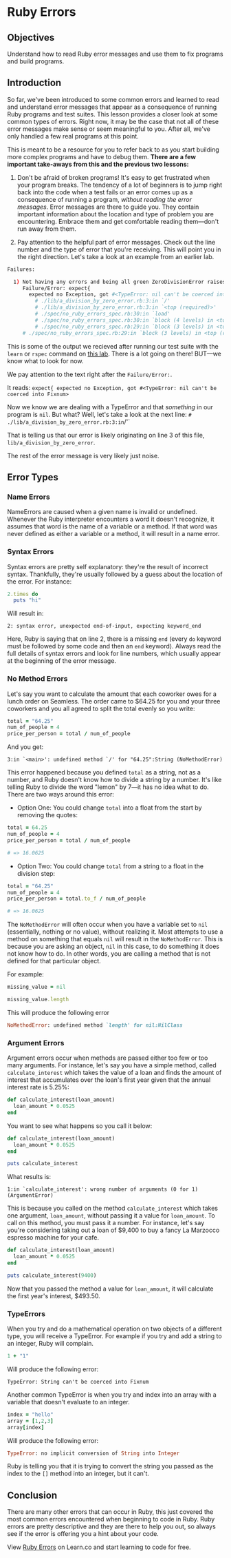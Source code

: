 # Ruby Errors

## Objectives

Understand how to read Ruby error messages and use them to fix programs and build programs.

## Introduction

So far, we've been introduced to some common errors and learned to read and understand error messages that appear as a consequence of running Ruby programs and test suites. This lesson provides a closer look at some common types of errors. Right now, it may be the case that not all of these error messages make sense or seem meaningful to you. After all, we've only handled a few real programs at this point. 

This is meant to be a resource for you to refer back to as you start building more complex programs and have to debug them. **There are a few important take-aways from this and the previous two lessons:**

1) Don't be afraid of broken programs! It's easy to get frustrated when your program breaks. The tendency of a lot of beginners is to jump right back into the code when a test fails or an error comes up as a consequence of running a program, *without reading the error messages*. Error messages are there to guide you. They contain important information about the location and type of problem you are encountering. Embrace them and get comfortable reading them––don't run away from them.
 
2) Pay attention to the helpful part of error messages. Check out the line number and the type of error that you're receiving. This will point you in the right direction. Let's take a look at an example from an earlier lab. 

```bash
Failures:

  1) Not having any errors and being all green ZeroDivisionError raises a ZeroDivisionError for dividing by zero
     Failure/Error: expect{
       expected no Exception, got #<TypeError: nil can't be coerced into Fixnum> with backtrace:
         # ./lib/a_division_by_zero_error.rb:3:in `/'
         # ./lib/a_division_by_zero_error.rb:3:in `<top (required)>'
         # ./spec/no_ruby_errors_spec.rb:30:in `load'
         # ./spec/no_ruby_errors_spec.rb:30:in `block (4 levels) in <top (required)>'
         # ./spec/no_ruby_errors_spec.rb:29:in `block (3 levels) in <top (required)>'
     # ./spec/no_ruby_errors_spec.rb:29:in `block (3 levels) in <top (required)>'
```

This is some of the output we recieved after running our test suite with the `learn` or `rspec` command on [this lab](https://github.com/learn-co-curriculum/ruby-lecture-reading-error-messages). There is a lot going on there! BUT––we know what to look for now. 

We pay attention to the text right after the `Failure/Error:`. 

It reads: `expect{ expected no Exception, got #<TypeError: nil can't be coerced into Fixnum>` 

Now we know we are dealing with a TypeError and that *something* in our program is `nil`. But what? Well, let's take a look at the next line: ` # ./lib/a_division_by_zero_error.rb:3:in `/'`

That is telling us that our error is likely originating on line 3 of this file, `lib/a_division_by_zero_error`. 

The rest of the error message is very likely just noise. 

## Error Types

### Name Errors
NameErrors are caused when a given name is invalid or undefined. Whenever the Ruby interpreter encounters a word it doesn't recognize, it assumes that word is the name of a variable or a method. If that word was never defined as either a variable or a method, it will result in a name error.

### Syntax Errors
Syntax errors are pretty self explanatory: they're the result of incorrect syntax. Thankfully, they're usually followed by a guess about the location of the error. For instance:

```ruby
2.times do
  puts "hi"
```

Will result in:
```text
2: syntax error, unexpected end-of-input, expecting keyword_end
```
Here, Ruby is saying that on line 2, there is a missing `end` (every `do` keyword must be followed by some code and then an `end` keyword). Always read the full details of syntax errors and look for line numbers, which usually appear at the beginning of the error message.

### No Method Errors
  Let's say you want to calculate the amount that each coworker owes for a lunch order on Seamless. The order came to $64.25 for you and your three coworkers and you all agreed to split the total evenly so you write:

```ruby
total = "64.25"
num_of_people = 4
price_per_person = total / num_of_people
```

And you get:

```text
3:in `<main>': undefined method `/' for "64.25":String (NoMethodError) 
```

This error happened because you defined `total` as a string, not as a number, and Ruby doesn't know how to divide a string by a number. It's like telling Ruby to divide the word "lemon" by 7—it has no idea what to do. There are two ways around this error:

* Option One: You could change `total` into a float from the start by removing the quotes:

```ruby
total = 64.25
num_of_people = 4
price_per_person = total / num_of_people

# => 16.0625
```

* Option Two: You could change `total` from a string to a float in the division step:

```ruby
total = "64.25"
num_of_people = 4
price_per_person = total.to_f / num_of_people

# => 16.0625
```

The `NoMethodError` will often occur when you have a variable set to `nil` (essentially, nothing or no value), without realizing it. Most attempts to use a method on something that equals `nil` will result in the `NoMethodError`.  This is because you are asking an object, `nil` in this case, to do something it does not know how to do. In other words, you are calling a method that is not defined for that particular object.

For example: 

```ruby
missing_value = nil

missing_value.length
```

This will produce the following error

```ruby
NoMethodError: undefined method `length' for nil:NilClass
```

### Argument Errors

Argument errors occur when methods are passed either too few or too many arguments. For instance, let's say you have a simple method, called `calculate_interest` which takes the value of a loan and finds the amount of interest that accumulates over the loan's first year given that the annual interest rate is 5.25%:

```ruby
def calculate_interest(loan_amount)
  loan_amount * 0.0525
end
```

You want to see what happens so you call it below:

```ruby
def calculate_interest(loan_amount)
  loan_amount * 0.0525
end

puts calculate_interest
```
What results is:

```text
1:in `calculate_interest': wrong number of arguments (0 for 1) (ArgumentError)
```

This is because you called on the method `calculate_interest` which takes one argument, `loan_amount`, without passing it a value for `loan_amount`. To call on this method, you must pass it a number. For instance, let's say you're considering taking out a loan of $9,400 to buy a fancy La Marzocco espresso machine for your cafe.

```ruby
def calculate_interest(loan_amount)
  loan_amount * 0.0525
end

puts calculate_interest(9400)
```

Now that you passed the method a value for `loan_amount`, it will calculate the first year's interest, $493.50.

### TypeErrors

When you try and do a mathematical operation on two objects of a different type, you will receive a TypeError.  For example if you try and add a string to an integer, Ruby will complain.

```ruby
1 + "1"
```
Will produce the following error:

```
TypeError: String can't be coerced into Fixnum
```

Another common TypeError is when you try and index into an array with a variable that doesn't evaluate to an integer.

```ruby
index = "hello"
array = [1,2,3]
array[index]
```

Will produce the following error:

```ruby
TypeError: no implicit conversion of String into Integer
```

Ruby is telling you that it is trying to convert the string you passed as the index to the `[]` method into an integer, but it can't.

## Conclusion

There are many other errors that can occur in Ruby, this just covered the most common errors encountered when beginning to code in Ruby. Ruby errors are pretty descriptive and they are there to help you out, so always see if the error is offering you a hint about your code.

<p data-visibility='hidden'>View <a href='https://learn.co/lessons/debugging-errors-readme' title='Ruby Errors'>Ruby Errors</a> on Learn.co and start learning to code for free.</p>
